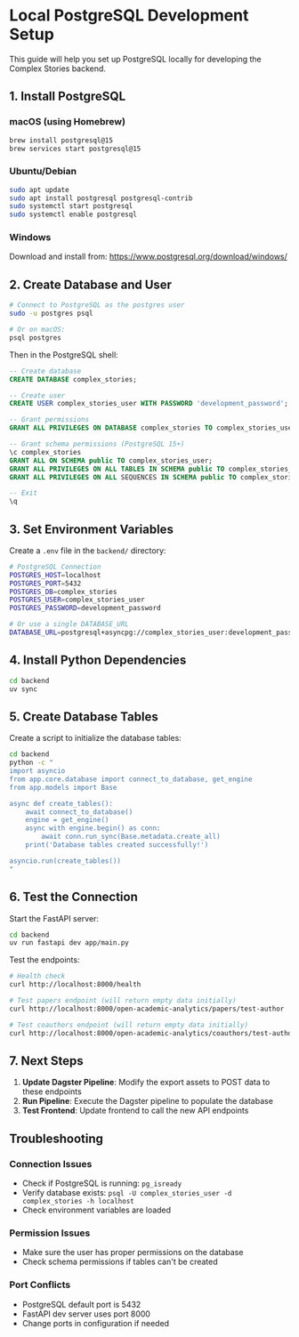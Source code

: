 # Local PostgreSQL Development Setup

This guide will help you set up PostgreSQL locally for developing the Complex Stories backend.

## 1. Install PostgreSQL

### macOS (using Homebrew)
```bash
brew install postgresql@15
brew services start postgresql@15
```

### Ubuntu/Debian
```bash
sudo apt update
sudo apt install postgresql postgresql-contrib
sudo systemctl start postgresql
sudo systemctl enable postgresql
```

### Windows
Download and install from: https://www.postgresql.org/download/windows/

## 2. Create Database and User

```bash
# Connect to PostgreSQL as the postgres user
sudo -u postgres psql

# Or on macOS:
psql postgres
```

Then in the PostgreSQL shell:
```sql
-- Create database
CREATE DATABASE complex_stories;

-- Create user
CREATE USER complex_stories_user WITH PASSWORD 'development_password';

-- Grant permissions
GRANT ALL PRIVILEGES ON DATABASE complex_stories TO complex_stories_user;

-- Grant schema permissions (PostgreSQL 15+)
\c complex_stories
GRANT ALL ON SCHEMA public TO complex_stories_user;
GRANT ALL PRIVILEGES ON ALL TABLES IN SCHEMA public TO complex_stories_user;
GRANT ALL PRIVILEGES ON ALL SEQUENCES IN SCHEMA public TO complex_stories_user;

-- Exit
\q
```

## 3. Set Environment Variables

Create a `.env` file in the `backend/` directory:

```bash
# PostgreSQL Connection
POSTGRES_HOST=localhost
POSTGRES_PORT=5432
POSTGRES_DB=complex_stories
POSTGRES_USER=complex_stories_user
POSTGRES_PASSWORD=development_password

# Or use a single DATABASE_URL
DATABASE_URL=postgresql+asyncpg://complex_stories_user:development_password@localhost:5432/complex_stories
```

## 4. Install Python Dependencies

```bash
cd backend
uv sync
```

## 5. Create Database Tables

Create a script to initialize the database tables:

```bash
cd backend
python -c "
import asyncio
from app.core.database import connect_to_database, get_engine
from app.models import Base

async def create_tables():
    await connect_to_database()
    engine = get_engine()
    async with engine.begin() as conn:
        await conn.run_sync(Base.metadata.create_all)
    print('Database tables created successfully!')

asyncio.run(create_tables())
"
```

## 6. Test the Connection

Start the FastAPI server:
```bash
cd backend
uv run fastapi dev app/main.py
```

Test the endpoints:
```bash
# Health check
curl http://localhost:8000/health

# Test papers endpoint (will return empty data initially)
curl http://localhost:8000/open-academic-analytics/papers/test-author

# Test coauthors endpoint (will return empty data initially)
curl http://localhost:8000/open-academic-analytics/coauthors/test-author
```

## 7. Next Steps

1. **Update Dagster Pipeline**: Modify the export assets to POST data to these endpoints
2. **Run Pipeline**: Execute the Dagster pipeline to populate the database
3. **Test Frontend**: Update frontend to call the new API endpoints

## Troubleshooting

### Connection Issues
- Check if PostgreSQL is running: `pg_isready`
- Verify database exists: `psql -U complex_stories_user -d complex_stories -h localhost`
- Check environment variables are loaded

### Permission Issues
- Make sure the user has proper permissions on the database
- Check schema permissions if tables can't be created

### Port Conflicts
- PostgreSQL default port is 5432
- FastAPI dev server uses port 8000
- Change ports in configuration if needed
